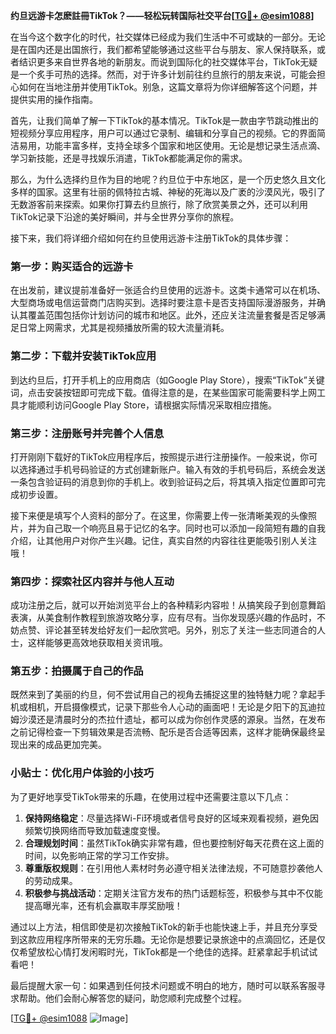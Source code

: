 **约旦远游卡怎麽註冊TikTok？——轻松玩转国际社交平台[[TG💪+ @esim1088](https://t.me/s/esim1088)]**

在当今这个数字化的时代，社交媒体已经成为我们生活中不可或缺的一部分。无论是在国内还是出国旅行，我们都希望能够通过这些平台与朋友、家人保持联系，或者结识更多来自世界各地的新朋友。而说到国际化的社交媒体平台，TikTok无疑是一个炙手可热的选择。然而，对于许多计划前往约旦旅行的朋友来说，可能会担心如何在当地注册并使用TikTok。别急，这篇文章将为你详细解答这个问题，并提供实用的操作指南。

首先，让我们简单了解一下TikTok的基本情况。TikTok是一款由字节跳动推出的短视频分享应用程序，用户可以通过它录制、编辑和分享自己的视频。它的界面简洁易用，功能丰富多样，支持全球多个国家和地区使用。无论是想记录生活点滴、学习新技能，还是寻找娱乐消遣，TikTok都能满足你的需求。

那么，为什么选择约旦作为目的地呢？约旦位于中东地区，是一个历史悠久且文化多样的国家。这里有壮丽的佩特拉古城、神秘的死海以及广袤的沙漠风光，吸引了无数游客前来探索。如果你打算去约旦旅行，除了欣赏美景之外，还可以利用TikTok记录下沿途的美好瞬间，并与全世界分享你的旅程。

接下来，我们将详细介绍如何在约旦使用远游卡注册TikTok的具体步骤：

### 第一步：购买适合的远游卡

在出发前，建议提前准备好一张适合约旦使用的远游卡。这类卡通常可以在机场、大型商场或电信运营商门店购买到。选择时要注意卡是否支持国际漫游服务，并确认其覆盖范围包括你计划访问的城市和地区。此外，还应关注流量套餐是否足够满足日常上网需求，尤其是视频播放所需的较大流量消耗。

### 第二步：下载并安装TikTok应用

到达约旦后，打开手机上的应用商店（如Google Play Store），搜索“TikTok”关键词，点击安装按钮即可完成下载。值得注意的是，在某些国家可能需要科学上网工具才能顺利访问Google Play Store，请根据实际情况采取相应措施。

### 第三步：注册账号并完善个人信息

打开刚刚下载好的TikTok应用程序后，按照提示进行注册操作。一般来说，你可以选择通过手机号码验证的方式创建新账户。输入有效的手机号码后，系统会发送一条包含验证码的消息到你的手机上。收到验证码之后，将其填入指定位置即可完成初步设置。

接下来便是填写个人资料的部分了。在这里，你需要上传一张清晰美观的头像照片，并为自己取一个响亮且易于记忆的名字。同时也可以添加一段简短有趣的自我介绍，让其他用户对你产生兴趣。记住，真实自然的内容往往更能吸引别人关注哦！

### 第四步：探索社区内容并与他人互动

成功注册之后，就可以开始浏览平台上的各种精彩内容啦！从搞笑段子到创意舞蹈表演，从美食制作教程到旅游攻略分享，应有尽有。当你发现感兴趣的作品时，不妨点赞、评论甚至转发给好友们一起欣赏吧。另外，别忘了关注一些志同道合的人士，这样能够更高效地获取相关资讯哦。

### 第五步：拍摄属于自己的作品

既然来到了美丽的约旦，何不尝试用自己的视角去捕捉这里的独特魅力呢？拿起手机或相机，开启摄像模式，记录下那些令人心动的画面吧！无论是夕阳下的瓦迪拉姆沙漠还是清晨时分的杰拉什遗址，都可以成为你创作灵感的源泉。当然，在发布之前记得检查一下剪辑效果是否流畅、配乐是否合适等因素，这样才能确保最终呈现出来的成品更加完美。

### 小贴士：优化用户体验的小技巧

为了更好地享受TikTok带来的乐趣，在使用过程中还需要注意以下几点：

1. **保持网络稳定**：尽量选择Wi-Fi环境或者信号良好的区域来观看视频，避免因频繁切换网络而导致加载速度变慢。
2. **合理规划时间**：虽然TikTok确实非常有趣，但也要控制好每天花费在这上面的时间，以免影响正常的学习工作安排。
3. **尊重版权规则**：在引用他人素材时务必遵守相关法律法规，不可随意抄袭他人的劳动成果。
4. **积极参与挑战活动**：定期关注官方发布的热门话题标签，积极参与其中不仅能提高曝光率，还有机会赢取丰厚奖励哦！

通过以上方法，相信即使是初次接触TikTok的新手也能快速上手，并且充分享受到这款应用程序所带来的无穷乐趣。无论你是想要记录旅途中的点滴回忆，还是仅仅希望放松心情打发闲暇时光，TikTok都是一个绝佳的选择。赶紧拿起手机试试看吧！

最后提醒大家一句：如果遇到任何技术问题或不明白的地方，随时可以联系客服寻求帮助。他们会耐心解答您的疑问，助您顺利完成整个过程。

[[TG💪+ @esim1088](https://t.me/s/esim1088) ![Image](https://i.postimg.cc/4NQfJmqS/Snipaste-2025-05-13-00-14-12.png)]